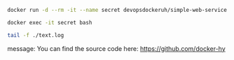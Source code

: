 ```bash
docker run -d --rm -it --name secret devopsdockeruh/simple-web-service:ubuntu
```
```bash
docker exec -it secret bash
```
```bash
tail -f ./text.log
```

message: You can find the source code here: https://github.com/docker-hy
